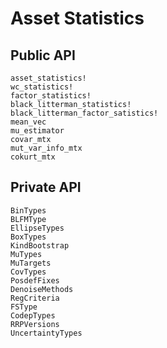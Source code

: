 # Asset Statistics

## Public API

```@docs
asset_statistics!
wc_statistics!
factor_statistics!
black_litterman_statistics!
black_litterman_factor_satistics!
mean_vec
mu_estimator
covar_mtx
mut_var_info_mtx
cokurt_mtx
```

## Private API

```@docs
BinTypes
BLFMType
EllipseTypes
BoxTypes
KindBootstrap
MuTypes
MuTargets
CovTypes
PosdefFixes
DenoiseMethods
RegCriteria
FSType
CodepTypes
RRPVersions
UncertaintyTypes
```

